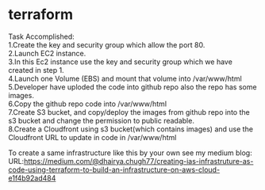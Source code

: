 # terraform
Task Accomplished:<br />
1.Create the key and security group which allow the port 80.<br />
2.Launch EC2 instance.<br />
3.In this Ec2 instance use the key and security group which we have created in step 1.<br />
4.Launch one Volume (EBS) and mount that volume into /var/www/html<br />
5.Developer have uploded the code into github repo also the repo has some images.<br />
6.Copy the github repo code into /var/www/html<br />
7.Create S3 bucket, and copy/deploy the images from github repo into the s3 bucket and change the permission to public readable.<br />
8.Create a Cloudfront using s3 bucket(which contains images) and use the Cloudfront URL to update in code in /var/www/html

To create a same infrastructure like this by your own see my medium blog:
URL:https://medium.com/@dhairya.chugh77/creating-ias-infrastruture-as-code-using-terraform-to-build-an-infrastructure-on-aws-cloud-e1f4b92ad484

